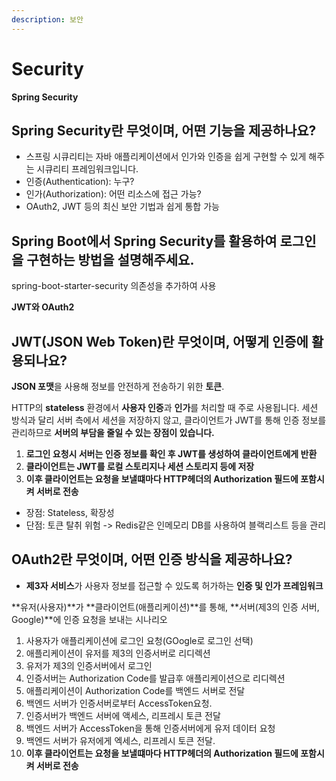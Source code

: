 ```yaml
---
description: 보안
---
```


# Security

**Spring Security**

## Spring Security란 무엇이며, 어떤 기능을 제공하나요?

* 스프링 시큐리티는 자바 애플리케이션에서 인가와 인증을 쉽게 구현할 수 있게 해주는 시큐리티 프레임워크입니다.
* 인증(Authentication): 누구?
* 인가(Authorization): 어떤 리소스에 접근 가능?
* OAuth2, JWT 등의 최신 보안 기법과 쉽게 통합 가능



## Spring Boot에서 Spring Security를 활용하여 로그인을 구현하는 방법을 설명해주세요.

spring-boot-starter-security 의존성을 추가하여 사용





**JWT와 OAuth2**

## JWT(JSON Web Token)란 무엇이며, 어떻게 인증에 활용되나요?

**JSON 포맷**을 사용해 정보를 안전하게 전송하기 위한 **토큰**.&#x20;

HTTP의 **stateless** 환경에서 **사용자 인증**과 **인가**를 처리할 때 주로 사용됩니다. 세션 방식과 달리 서버 측에서 세션을 저장하지 않고, 클라이언트가 JWT를 통해 인증 정보를 관리하므로 **서버의 부담을 줄일 수 있는 장점이 있습니다.**

1. **로그인 요청시 서버는 인증 정보를 확인 후 JWT를 생성하여 클라이언트에게 반환**
2. **클라이언트는 JWT를 로컬 스토리지나 세션 스토리지 등에 저장**
3. **이후 클라이언트는 요청을 보낼떄마다 HTTP헤더의 Authorization 필드에 포함시켜 서버로 전송**

* 장점: Stateless, 확장성
* 단점: 토큰 탈취 위험 -> Redis같은 인메모리 DB를 사용하여 블랙리스트 등을 관리



## OAuth2란 무엇이며, 어떤 인증 방식을 제공하나요?

* **제3자 서비스**가 사용자 정보를 접근할 수 있도록 허가하는 **인증 및 인가 프레임워크**

**유저(사용자)**가 **클라이언트(애플리케이션)**를 통해, **서버(제3의 인증 서버, Google)**에 인증 요청을 보내는 시나리오

1. 사용자가 애플리케이션에 로그인 요청(GOogle로 로그인 선택)
2. 애플리케이션이 유저를 제3의 인증서버로 리디렉션
3. 유저가 제3의 인증서버에서 로그인
4. 인증서버는 Authorization Code를 발급후 애플리케이션으로 리디렉션
5. 애플리케이션이 Authorization Code를 백엔드 서버로 전달
6. 백엔드 서버가 인증서버로부터 AccessToken요청.
7. 인증서버가 백엔드 서버에 액세스, 리프레시 토큰 전달
8. 백엔드 서버가 AccessToken을 통해 인증서버에게 유저 데이터 요청
9. 백엔드 서버가 유저에게 엑세스, 리프레시 토큰 전달.
10. **이후 클라이언트는 요청을 보낼떄마다 HTTP헤더의 Authorization 필드에 포함시켜 서버로 전송**

